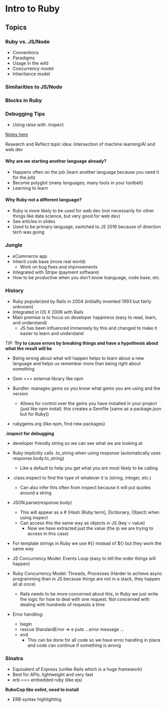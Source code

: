# Intro to Ruby

## Topics
### Ruby vs. JS/Node
  * Conventions
  * Paradigms
  * Usage in the wild
  * Concurrency model
  * Inheritance model
### Similarities to JS/Node
### Blocks in Ruby
### Debugging Tips
  * Using raise with .inspect

[Notes here](https://gist.github.com/kvirani/c9ee855f2c48740e3c7d105f49adc52e)

Research and Reflect topic idea: Intersection of machine learning/AI and web dev

#### Why are we starting another language already?
* Happens often on the job (learn another language because you need it for the job)
* Become polyglot (many languages, many tools in your toolbelt)
* Learning to learn

#### Why Ruby not a different language?
* Ruby is more likely to be used for web dev (not necessarily for other things like data science, but very good for web dev)
* See articles in slides
* Used to be primary language, switched to JS 2016 because of direction tech was going

### Jungle
* eCommerce app
* Inherit code base (more real world)
  * Work on bug fixes and improvements
* Integrated with Stripe (payment software)
* How to be productive when you don't know loanguage, code base, etc.

### History
* Ruby popularized by Rails in 2004 (initiallly invented 1993 but fairly unknown)
* Integrated in OS X 2006 with Rails
* Main premise is to focus on developer happiness (easy to read, learn, and understand)
  * JS has been influenced immensely by this and changed to make it easier to learn and understand

TIP: **Try to cause errors by breaking things and have a hypothesis about what the result will be**
* Being wrong about what will happen helps to learn about a new language and helps us remember more than being right about something

* Gem === external library like npm
* Bundler: manages gems so you know what gems you are using and the version
  * Allows for control over the gems you have installed in your project (just like npm install, this creates a Gemfile [same as a package.json but for Ruby])
* rubygems.org (like npm, find new packages)

**.inspect for debugging**
 * developer friendly string so we can see what we are looking at

* Ruby implicitly calls .to_string when using response (automatically uses response.body.to_string)
  * Like a default to help you get what you are most likely to be calling

* .class.inspect to find the type of whatever it is (string, integer, etc.)
  * Can also infer this often from inspect because it will put quotes around a string

* JSON.parse(response.body)
  * This will appear as a # (Hash [Ruby term], Dictionary, Object) when using inspect
  * Can access this the same way as objects in JS (key = value)
    * Now we have extracted just the value (the ip we are trying to access in this case)

* For template strings in Ruby we use #{} instead of ${} but they work the same way

* JS Concurrency Model: Events Loop (easy to tell the order things will happen)
* Ruby Concurrency Model: Threads, Processes (Harder to achieve async programming than in JS because things are not in a stack, they happen all at once)
  * Rails needs to be more concerned about this, in Ruby we just write the logic for how to deal with one request. Not concerned with dealing with hundreds of requests a time

* Error handling:
  * begin
  * rescue StandardError => e
    puts ...error message ... 
  * end
    * This can be done for all code so we have error handling in place and code can continue if something is wrong

### Sinatra
* Equivalent of Express (unlike Rails which is a huge framework)
* Best for APIs, lightweight and very fast
* erb === embedded ruby (like ejs)

**RuboCop like eslint, need to install**
* ERB syntax highlighting